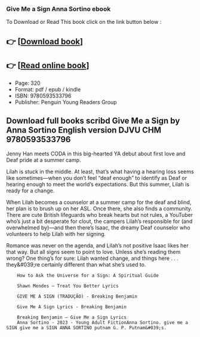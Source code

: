 ### Give Me a Sign Anna Sortino ebook

To Download or Read This book click on the link button below :

## 👉  [**[Download book](http://ebooksharez.info/download.php?group=book&from=github.com&id=675262&lnk=1065 "Download book")**]

## 👉  [**[Read online book](http://ebooksharez.info/download.php?group=book&from=github.com&id=675262&lnk=1065 "Read online book")**]


* Page: 320
* Format: pdf / epub / kindle
* ISBN: 9780593533796
* Publisher: Penguin Young Readers Group



## Download full books scribd Give Me a Sign by Anna Sortino English version DJVU CHM 9780593533796



Jenny Han meets CODA in this big-hearted YA debut about first love and Deaf pride at a summer camp.

 Lilah is stuck in the middle. At least, that’s what having a hearing loss seems like sometimes—when you don’t feel “deaf enough” to identify as Deaf or hearing enough to meet the world’s expectations. But this summer, Lilah is ready for a change.

 When Lilah becomes a counselor at a summer camp for the deaf and blind, her plan is to brush up on her ASL. Once there, she also finds a community. There are cute British lifeguards who break hearts but not rules, a YouTuber who’s just a bit desperate for clout, the campers Lilah’s responsible for (and overwhelmed by)—and then there’s Isaac, the dreamy Deaf counselor who volunteers to help Lilah with her signing.

 Romance was never on the agenda, and Lilah’s not positive Isaac likes her that way. But all signs seem to point to love. Unless she’s reading them wrong? One thing’s for sure: Lilah wanted change, and things here . . . they&amp;#039;re certainly different than what she’s used to.


        How to Ask the Universe for a Sign: A Spiritual Guide
        
        Shawn Mendes – Treat You Better Lyrics
        
        GIVE ME A SIGN (TRADUÇÃO) - Breaking Benjamin
        
        Give Me A Sign Lyrics - Breaking Benjamin
        
        Breaking Benjamin – Give Me a Sign Lyrics
        Anna Sortino · 2023 · ‎Young Adult FictionAnna Sortino. give me a SIGN give me a SIGN ANNA SORTINO putnam G. P. Putnam&#039;s.
    





